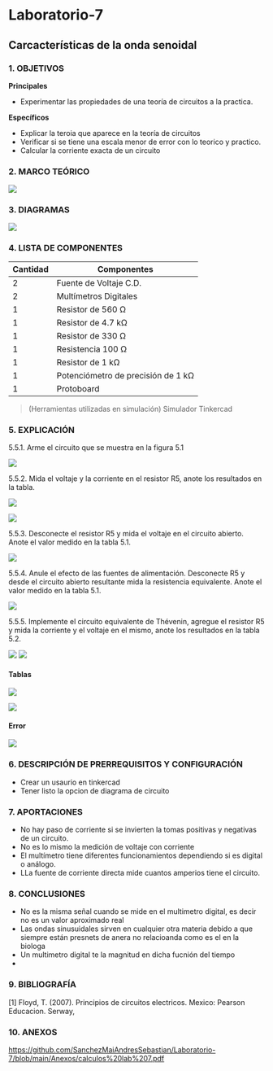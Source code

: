 # Laboratorio-7
## Carcacterísticas de la onda senoidal
### 1.	OBJETIVOS

**Principales**

 - Experimentar las propiedades de una teoría de circuitos a la practica.

**Específicos**

- Explicar la teroia que aparece en la teoría de circuitos
- Verificar si se tiene una escala menor de error con lo teorico y practico.
- Calcular la corriente exacta de un circuito

### 2.	MARCO TEÓRICO 

![](https://github.com/SanchezMaiAndresSebastian/Laboratorio-7/blob/main/Fotos/1.png)

### 3.	DIAGRAMAS

![](https://github.com/SanchezMaiAndresSebastian/Laboratorio-7/blob/main/Fotos/2.png)


### 4.	LISTA DE COMPONENTES

| Cantidad | Componentes | 
| -------- | ----------- |
| 2 | Fuente de Voltaje C.D. |
| 2 | Multímetros Digitales |
| 1 | Resistor de 560 Ω | 
| 1 | Resistor de 4.7 kΩ | 
| 1 | Resistor de 330 Ω | 
| 1 | Resistencia 100 Ω | 
| 1 | Resistor de 1 kΩ | 
| 1 | Potenciómetro de precisión de 1 kΩ | 
| 1 |Protoboard | 

 
> (Herramientas utilizadas en simulación) 
> Simulador Tinkercad


### 5.	EXPLICACIÓN

5.5.1. Arme el circuito que se muestra en la figura 5.1

![](https://github.com/SanchezMaiAndresSebastian/Laboratorio-7/blob/main/Fotos/3.png)

5.5.2. Mida el voltaje y la corriente en el resistor R5, anote los resultados en la tabla.

![](https://github.com/SanchezMaiAndresSebastian/Laboratorio-7/blob/main/Fotos/4.png)

![](https://github.com/SanchezMaiAndresSebastian/Laboratorio-7/blob/main/Fotos/5.png)

5.5.3. Desconecte el resistor R5 y mida el voltaje en el circuito abierto. Anote el valor
medido en la tabla 5.1.

![](https://github.com/SanchezMaiAndresSebastian/Laboratorio-7/blob/main/Fotos/6.png)

5.5.4. Anule el efecto de las fuentes de alimentación. Desconecte R5 y desde el circuito
abierto resultante mida la resistencia equivalente. Anote el valor medido en la tabla 5.1.

![](https://github.com/SanchezMaiAndresSebastian/Laboratorio-7/blob/main/Fotos/7.png)

5.5.5. Implemente el circuito equivalente de Thévenin, agregue el resistor R5 y mida la
corriente y el voltaje en el mismo, anote los resultados en la tabla 5.2.

![](https://github.com/SanchezMaiAndresSebastian/Laboratorio-7/blob/main/Fotos/8.png)
![](https://github.com/SanchezMaiAndresSebastian/Laboratorio-7/blob/main/Fotos/9.png)

#### Tablas 

![](https://github.com/SanchezMaiAndresSebastian/Laboratorio-7/blob/main/Fotos/10.png)

![](https://github.com/SanchezMaiAndresSebastian/Laboratorio-7/blob/main/Fotos/11.png)

#### Error

![](https://github.com/SanchezMaiAndresSebastian/Laboratorio-7/blob/main/Fotos/12.png)


### 6.	 DESCRIPCIÓN DE PRERREQUISITOS Y CONFIGURACIÓN

 
- Crear un usaurio en tinkercad
- Tener listo la opcion de diagrama de circuito
 
### 7.	APORTACIONES

 - No hay paso de corriente si se invierten la tomas positivas y negativas de un circuito.
 - No es lo mismo la medición de voltaje con corriente 
 - El multímetro tiene diferentes funcionamientos dependiendo si es digital o análogo.
 - LLa fuente de corriente directa mide cuantos amperios tiene el circuito.
 
### 8.	CONCLUSIONES
 - No es la misma señal cuando se mide en el multimetro digital, es decir no es un valor aproximado real
 - Las ondas sinusuidales sirven en cualquier otra materia debido a que siempre están presnets de anera no relacioanda como es el en la biologa
 - Un multimetro digital te la magnitud en dicha fucnión del tiempo
 - 

### 9.	BIBLIOGRAFÍA

[1] Floyd, T. (2007). Principios de circuitos electricos. Mexico: Pearson Educacion. Serway,


### 10.	 ANEXOS

https://github.com/SanchezMaiAndresSebastian/Laboratorio-7/blob/main/Anexos/calculos%20lab%207.pdf

